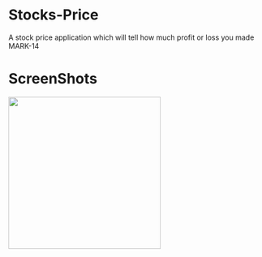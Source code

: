 # Stocks-Price
A stock price application which will tell how much profit or loss you made MARK-14

# ScreenShots
<img src="stocks.PNG" width="300">
